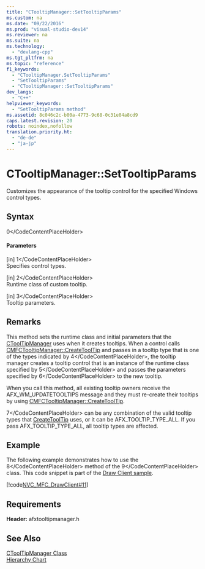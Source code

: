 ```yaml
---
title: "CTooltipManager::SetTooltipParams"
ms.custom: na
ms.date: "09/22/2016"
ms.prod: "visual-studio-dev14"
ms.reviewer: na
ms.suite: na
ms.technology: 
  - "devlang-cpp"
ms.tgt_pltfrm: na
ms.topic: "reference"
f1_keywords: 
  - "CTooltipManager.SetTooltipParams"
  - "SetTooltipParams"
  - "CTooltipManager::SetTooltipParams"
dev_langs: 
  - "C++"
helpviewer_keywords: 
  - "SetTooltipParams method"
ms.assetid: 8c046c2c-b00a-4773-9c68-0c31e04a8cd9
caps.latest.revision: 20
robots: noindex,nofollow
translation.priority.ht: 
  - "de-de"
  - "ja-jp"
---
```

# CTooltipManager::SetTooltipParams
Customizes the appearance of the tooltip control for the specified Windows control types.  
  
## Syntax  
  
<CodeContentPlaceHolder>0\</CodeContentPlaceHolder>  
#### Parameters  
 [in] <CodeContentPlaceHolder>1\</CodeContentPlaceHolder>  
 Specifies control types.  
  
 [in] <CodeContentPlaceHolder>2\</CodeContentPlaceHolder>  
 Runtime class of custom tooltip.  
  
 [in] <CodeContentPlaceHolder>3\</CodeContentPlaceHolder>  
 Tooltip parameters.  
  
## Remarks  
 This method sets the runtime class and initial parameters that the [CToolTipManager](../vs140/ctooltipmanager-class.md) uses when it creates tooltips. When a control calls [CMFCTooltipManager::CreateToolTip](../vs140/ctooltipmanager--createtooltip.md) and passes in a tooltip type that is one of the types indicated by <CodeContentPlaceHolder>4\</CodeContentPlaceHolder>, the tooltip manager creates a tooltip control that is an instance of the runtime class specified by <CodeContentPlaceHolder>5\</CodeContentPlaceHolder> and passes the parameters specified by <CodeContentPlaceHolder>6\</CodeContentPlaceHolder> to the new tooltip.  
  
 When you call this method, all existing tooltip owners receive the AFX_WM_UPDATETOOLTIPS message and they must re-create their tooltips by using [CMFCTooltipManager::CreateToolTip](../vs140/ctooltipmanager--createtooltip.md).  
  
 <CodeContentPlaceHolder>7\</CodeContentPlaceHolder> can be any combination of the valid tooltip types that [CreateToolTip](../vs140/ctooltipmanager--createtooltip.md) uses, or it can be AFX_TOOLTIP_TYPE_ALL. If you pass AFX_TOOLTIP_TYPE_ALL, all tooltip types are affected.  
  
## Example  
 The following example demonstrates how to use the <CodeContentPlaceHolder>8\</CodeContentPlaceHolder> method of the <CodeContentPlaceHolder>9\</CodeContentPlaceHolder> class. This code snippet is part of the [Draw Client sample](../vs140/visual-c---samples.md).  
  
 [!code[NVC_MFC_DrawClient#11](../vs140/codesnippet/CPP/ctooltipmanager--settooltipparams_1.cpp)]  
  
## Requirements  
 **Header:** afxtooltipmanager.h  
  
## See Also  
 [CToolTipManager Class](../vs140/ctooltipmanager-class.md)   
 [Hierarchy Chart](../vs140/hierarchy-chart.md)